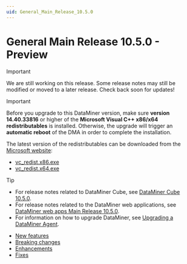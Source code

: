```yaml
---
uid: General_Main_Release_10.5.0
---
```


# General Main Release 10.5.0 - Preview

> [!IMPORTANT]
> We are still working on this release. Some release notes may still be modified or moved to a later release. Check back soon for updates!

> [!IMPORTANT]
> Before you upgrade to this DataMiner version, make sure **version 14.40.33816** or higher of the **Microsoft Visual C++ x86/x64 redistributables** is installed. Otherwise, the upgrade will trigger an **automatic reboot** of the DMA in order to complete the installation.
>
> The latest version of the redistributables can be downloaded from the [Microsoft website](https://learn.microsoft.com/en-us/cpp/windows/latest-supported-vc-redist?view=msvc-170#latest-microsoft-visual-c-redistributable-version):
>
> - [vc_redist.x86.exe](https://aka.ms/vs/17/release/vc_redist.x86.exe)
> - [vc_redist.x64.exe](https://aka.ms/vs/17/release/vc_redist.x64.exe)

> [!TIP]
>
> - For release notes related to DataMiner Cube, see [DataMiner Cube 10.5.0](xref:Cube_Main_Release_10.5.0).
> - For release notes related to the DataMiner web applications, see [DataMiner web apps Main Release 10.5.0](xref:Web_apps_Main_Release_10.5.0).
> - For information on how to upgrade DataMiner, see [Upgrading a DataMiner Agent](xref:Upgrading_a_DataMiner_Agent).

- [New features](xref:General_Main_Release_10.5.0_new_features)
- [Breaking changes](xref:General_Main_Release_10.5.0_breaking_changes)
- [Enhancements](xref:General_Main_Release_10.5.0_enhancements)
- [Fixes](xref:General_Main_Release_10.5.0_fixes)
